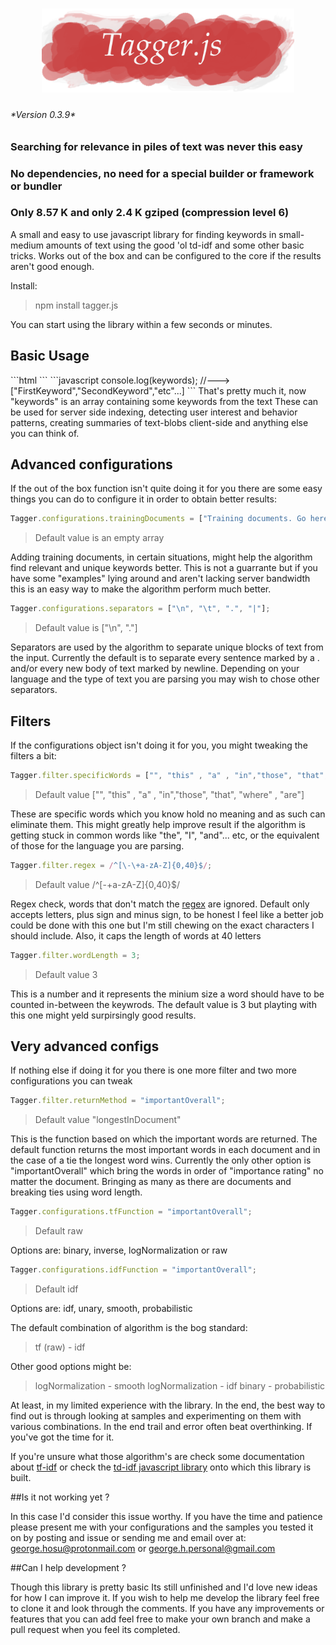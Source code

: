 <h1 style="text-align:center">
  <img src="img/TaggerLogo2nd.png" alt="" style="max-width:80%;width:900px;display:inline-block">
</h1>

<h6>*Version 0.3.9*</h6>

<h3>Searching for relevance in piles of text was never this easy</h3>
<h3>No dependencies, no need for a special builder or framework or bundler</h3>
<h3>Only 8.57 K and only 2.4 K gziped (compression level 6)</h3>

A small and easy to use javascript library for finding keywords in small-medium amounts of text using the good 'ol td-idf and some other basic tricks. Works out of the box and can be configured to the core if the results aren't good enough.

Install:
>npm install tagger.js

You can start using the library within a few seconds or minutes.

<h2>Basic Usage</h2>
```html
<script src="../dist/tagger.min.js"></script>
<script type="text/javascript">
  let keywords = Tagger.invokeTagger(yourText, "Some more text", other text);
</script>
```
```javascript
  console.log(keywords);
  //---> ["FirstKeyword","SecondKeyword","etc"...]
```
That's pretty much it, now "keywords" is an array containing some keywords from the text
These can be used for server side indexing, detecting user interest and behavior patterns, creating summaries of text-blobs client-side and anything else you can think of.

<h2>Advanced configurations</h2>

If the out of the box function isn't quite doing it for you there are some easy things you can do to configure it in order to obtain better results:


```javascript
Tagger.configurations.trainingDocuments = ["Training documents. Go here, in an array", "as many as you want"];
```
>Default value is an empty array

Adding training documents, in certain situations, might help the algorithm find relevant and unique keywords better. This is not a guarrante but if you have some "examples" lying around and aren't lacking server bandwidth this is an easy way to make the algorithm perform much better.


```javascript
Tagger.configurations.separators = ["\n", "\t", ".", "|"];
```
>Default value is ["\n", "."]

Separators are used by the algorithm to separate unique blocks of text from the input. Currently the default is to separate every sentence marked by a . and/or every new body of text marked by newline. Depending on your language and the type of text you are parsing you may wish to chose other separators.


<h2>Filters</h2>

If the configurations object isn't doing it for you, you might tweaking the filters a bit:


```javascript
Tagger.filter.specificWords = ["", "this" , "a" , "in","those", "that", "where" , "are"];
```
>Default value ["", "this" , "a" , "in","those", "that", "where" , "are"]

These are specific words which you know hold no meaning and as such can eliminate them. This might greatly help improve result if the algorithm is getting stuck in common words like "the", "I", "and"... etc, or the equivalent of those for the language you are parsing.


```javascript
Tagger.filter.regex = /^[\-\+a-zA-Z]{0,40}$/;
```
>Default value /^[\-\+a-zA-Z]{0,40}$/

Regex check, words that don't match the [regex](https://developer.mozilla.org/en/docs/Web/JavaScript/Guide/Regular_Expressions) are ignored. Default only accepts letters, plus sign and minus sign, to be honest I feel like a better job could be done with this one but I'm still chewing on the exact characters I should include. Also, it caps the length of words at 40 letters


```javascript
Tagger.filter.wordLength = 3;
```
>Default value 3

This is a number and it represents the minium size a word should have to be counted in-between the keywrods. The default value is 3 but playting with this one might yeld surpirsingly good results.


<h2>Very advanced configs</h2>

If nothing else if doing it for you there is one more filter and two more configurations you can tweak

```javascript
Tagger.filter.returnMethod = "importantOverall";
```
>Default value "longestInDocument"

This is the function based on which the important words are returned. The default function returns the most important words in each document and in the case of a tie the longest word wins.
Currently the only other option is "importantOverall" which bring the words in order of "importance rating" no matter the document. Bringing as many as there are documents and breaking ties using word length.


```javascript
Tagger.configurations.tfFunction = "importantOverall";
```
>Default raw

Options are: binary, inverse, logNormalization or raw

```javascript
Tagger.configurations.idfFunction = "importantOverall";
```
>Default idf

Options are: idf, unary, smooth, probabilistic

The default combination of algorithm is the bog standard:
>tf (raw) - idf

Other good options might be:

>logNormalization - smooth
>logNormalization - idf
>binary - probabilistic

At least, in my limited experience with the library. In the end, the best way to find out is through looking at samples and experimenting on them with various combinations. In the end trail and error often beat overthinking. If you've got the time for it.

If you're unsure what those algorithm's are check some documentation about [tf-idf](https://en.wikipedia.org/wiki/Tf%E2%80%93idf) or check the [td-idf javascript library](https://git.cerebralab.com/george/td-idf) onto which this library is built.

##Is it not working yet ?

In this case I'd consider this issue worthy. If you have the time and patience please present me with your configurations and the samples you tested it on by posting and issue or sending me and email over at: george.hosu@protonmail.com or george.h.personal@gmail.com

##Can I help development ?

Though this library is pretty basic Its still unfinished and I'd love new ideas for how I can improve it. If you wish to help me develop the library feel free to clone it and look through the comments. If you have any improvements or features that you can add feel free to make your own branch and make a pull request when you feel its completed.
